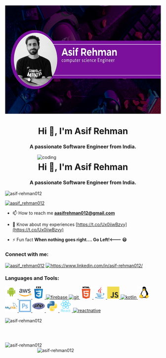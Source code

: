 <p><img width ="1200" height="350" align="center" src="https://github.com/Asif-rehman012/Asif-rehman012/blob/main/purple%20banner.png" alt="asif-rehman012" /></p>
<h1 align="center">Hi 👋, I'm Asif Rehman</h1>
<h3 align="center">A passionate Software Engineer from India.</h3>
<img align="right" alt="coding" width="400" src="https://miro.medium.com/v2/resize:fit:679/1*gReLR6hZjwyBxHmfLN1AVw.gif">



<h1 align="center">Hi 👋, I'm Asif Rehman</h1>
<h3 align="center">A passionate Software Engineer from India.</h3>

<p align="left"> <img src="https://komarev.com/ghpvc/?username=asif-rehman012&label=Profile%20views&color=0e75b6&style=flat" alt="asif-rehman012" /> </p>

<p align="left"> <a href="https://twitter.com/aasif_rehman012" target="blank"><img src="https://img.shields.io/twitter/follow/aasif_rehman012?logo=twitter&style=for-the-badge" alt="aasif_rehman012" /></a> </p>

- 📫 How to reach me **aasifrehman012@gmail.com**

- 📄 Know about my experiences [https://t.co/Ux0iiwBzvy](https://t.co/Ux0iiwBzvy)

- ⚡ Fun fact **When nothing goes right.... Go Left!<--- 😃**

<h3 align="left">Connect with me:</h3>
<p align="left">
<a href="https://twitter.com/aasif_rehman012" target="blank"><img align="center" src="https://raw.githubusercontent.com/rahuldkjain/github-profile-readme-generator/master/src/images/icons/Social/twitter.svg" alt="aasif_rehman012" height="30" width="40" /></a>
<a href="https://linkedin.com/in/https://www.linkedin.com/in/asif-rehman012/" target="blank"><img align="center" src="https://raw.githubusercontent.com/rahuldkjain/github-profile-readme-generator/master/src/images/icons/Social/linked-in-alt.svg" alt="https://www.linkedin.com/in/asif-rehman012/" height="30" width="40" /></a>
</p>

<h3 align="left">Languages and Tools:</h3>
<p align="left"> <a href="https://developer.android.com" target="_blank" rel="noreferrer"> <img src="https://raw.githubusercontent.com/devicons/devicon/master/icons/android/android-original-wordmark.svg" alt="android" width="40" height="40"/> </a> <a href="https://aws.amazon.com" target="_blank" rel="noreferrer"> <img src="https://raw.githubusercontent.com/devicons/devicon/master/icons/amazonwebservices/amazonwebservices-original-wordmark.svg" alt="aws" width="40" height="40"/> </a> <a href="https://www.w3schools.com/css/" target="_blank" rel="noreferrer"> <img src="https://raw.githubusercontent.com/devicons/devicon/master/icons/css3/css3-original-wordmark.svg" alt="css3" width="40" height="40"/> </a> <a href="https://firebase.google.com/" target="_blank" rel="noreferrer"> <img src="https://www.vectorlogo.zone/logos/firebase/firebase-icon.svg" alt="firebase" width="40" height="40"/> </a> <a href="https://git-scm.com/" target="_blank" rel="noreferrer"> <img src="https://www.vectorlogo.zone/logos/git-scm/git-scm-icon.svg" alt="git" width="40" height="40"/> </a> <a href="https://www.w3.org/html/" target="_blank" rel="noreferrer"> <img src="https://raw.githubusercontent.com/devicons/devicon/master/icons/html5/html5-original-wordmark.svg" alt="html5" width="40" height="40"/> </a> <a href="https://www.java.com" target="_blank" rel="noreferrer"> <img src="https://raw.githubusercontent.com/devicons/devicon/master/icons/java/java-original.svg" alt="java" width="40" height="40"/> </a> <a href="https://developer.mozilla.org/en-US/docs/Web/JavaScript" target="_blank" rel="noreferrer"> <img src="https://raw.githubusercontent.com/devicons/devicon/master/icons/javascript/javascript-original.svg" alt="javascript" width="40" height="40"/> </a> <a href="https://kotlinlang.org" target="_blank" rel="noreferrer"> <img src="https://www.vectorlogo.zone/logos/kotlinlang/kotlinlang-icon.svg" alt="kotlin" width="40" height="40"/> </a> <a href="https://www.linux.org/" target="_blank" rel="noreferrer"> <img src="https://raw.githubusercontent.com/devicons/devicon/master/icons/linux/linux-original.svg" alt="linux" width="40" height="40"/> </a> <a href="https://www.mysql.com/" target="_blank" rel="noreferrer"> <img src="https://raw.githubusercontent.com/devicons/devicon/master/icons/mysql/mysql-original-wordmark.svg" alt="mysql" width="40" height="40"/> </a> <a href="https://www.photoshop.com/en" target="_blank" rel="noreferrer"> <img src="https://raw.githubusercontent.com/devicons/devicon/master/icons/photoshop/photoshop-line.svg" alt="photoshop" width="40" height="40"/> </a> <a href="https://www.php.net" target="_blank" rel="noreferrer"> <img src="https://raw.githubusercontent.com/devicons/devicon/master/icons/php/php-original.svg" alt="php" width="40" height="40"/> </a> <a href="https://www.python.org" target="_blank" rel="noreferrer"> <img src="https://raw.githubusercontent.com/devicons/devicon/master/icons/python/python-original.svg" alt="python" width="40" height="40"/> </a> <a href="https://reactjs.org/" target="_blank" rel="noreferrer"> <img src="https://raw.githubusercontent.com/devicons/devicon/master/icons/react/react-original-wordmark.svg" alt="react" width="40" height="40"/> </a> <a href="https://reactnative.dev/" target="_blank" rel="noreferrer"> <img src="https://reactnative.dev/img/header_logo.svg" alt="reactnative" width="40" height="40"/> </a> </p>


 <p><img width ="400" align="center" src="https://github-readme-stats.vercel.app/api/top-langs?username=asif-rehman012&show_icons=true&locale=en&layout=compact" alt="asif-rehman012" /></p>


<br><br><p><p ><img width ="400" align="left" src="https://github-readme-stats.vercel.app/api?username=asif-rehman012&show_icons=true&locale=en" alt="asif-rehman012" /></p>

<p &nbsp><img width ="400" align="right" src="https://github-readme-streak-stats.herokuapp.com/?user=asif-rehman012&" alt="asif-rehman012" /></p>
